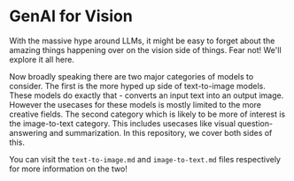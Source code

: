 # GenAI for Vision

With the massive hype around LLMs, it might be easy to forget about the amazing things happening over on the vision side of things. Fear not! We'll explore it all here. 

Now broadly speaking there are two major categories of models to consider. The first is the more hyped up side of text-to-image models. These models do exactly that - converts an input text into an output image. However the usecases for these models is mostly limited to the more creative fields. The second category which is likely to be more of interest is the image-to-text category. This includes usecases like visual question-answering and summarization. In this repository, we cover both sides of this. 

You can visit the `text-to-image.md` and `image-to-text.md` files respectively for more information on the two!